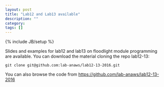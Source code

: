 ```yaml
---
layout: post
title: "Lab12 and Lab13 available"
description: ""
category: 
tags: []
---
```

{% include JB/setup %}

Slides and examples for lab12 and lab13 on floodlight module programming are available. 
You can download the material cloning the repo lab12-13:
```
git clone git@github.com:lab-anaws/lab12-13-2016.git
```
You can also browse the code from  <https://github.com/lab-anaws/lab12-13-2016>
